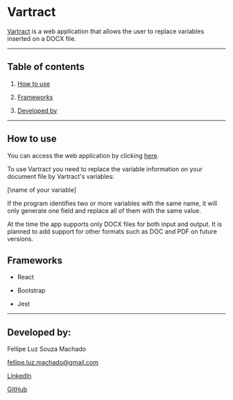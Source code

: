 # Vartract

[Vartract](https://chulipinho.github.io/vartract/) is a web application that allows the user to replace variables inserted on a DOCX file.

---

## Table of contents

1. [How to use](#how-to-use)
  
2. [Frameworks](#frameworks)
  
3. [Developed by](#developed-by)
  

---

## How to use

You can access the web application by clicking [here](https://chulipinho.github.io/vartract/).

To use Vartract you need to replace the variable information on your document file by Vartract's variables:

[\\name of your variable]

If the program identifies two or more variables with the same name, it will only generate one field and replace all of them with the same value.

At the time the app supports only DOCX files for both input and output. It is planned to add support for other formats such as DOC and PDF on future versions.

## Frameworks

- React
  
- Bootstrap
  
- Jest

---

## Developed by:

Fellipe Luz Souza Machado

fellipe.luz.machado@gmail.com

[LinkedIn](https://www.linkedin.com/in/fellipe-luz-souza-machado-32aa1122a/)

[GitHub](github.com/chulipinho)
